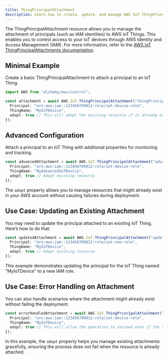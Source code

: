 ```yaml
---
title: ThingPrincipalAttachment
description: Learn how to create, update, and manage AWS IoT ThingPrincipalAttachments using Alchemy Cloud Control.
---
```



The ThingPrincipalAttachment resource allows you to manage the attachment of principals (such as IAM identities) to AWS IoT Things. This enables you to control access to your IoT devices through AWS Identity and Access Management (IAM). For more information, refer to the [AWS IoT ThingPrincipalAttachments documentation](https://docs.aws.amazon.com/iot/latest/userguide/).

## Minimal Example

Create a basic ThingPrincipalAttachment to attach a principal to an IoT Thing.

```ts
import AWS from "alchemy/aws/control";

const attachment = await AWS.IoT.ThingPrincipalAttachment("thingPrincipalAttachment", {
  Principal: "arn:aws:iam::123456789012:role/iot-device-role",
  ThingName: "MyIoTDevice",
  adopt: true // This will adopt the existing resource if it already exists
});
```

## Advanced Configuration

Attach a principal to an IoT Thing with additional properties for monitoring and tracking.

```ts
const advancedAttachment = await AWS.IoT.ThingPrincipalAttachment("advancedThingPrincipalAttachment", {
  Principal: "arn:aws:iam::123456789012:role/iot-device-role",
  ThingName: "MyAdvancedIoTDevice",
  adopt: true // Adopt existing resource
});
```

The `adopt` property allows you to manage resources that might already exist in your AWS account without causing failures during deployment.

## Use Case: Updating an Existing Attachment

You may need to update the principal attached to an existing IoT Thing. Here’s how to do that:

```ts
const updatedAttachment = await AWS.IoT.ThingPrincipalAttachment("updateThingPrincipalAttachment", {
  Principal: "arn:aws:iam::123456789012:role/iot-new-role",
  ThingName: "MyIoTDevice",
  adopt: true // Adopt existing resource
});
```

This example demonstrates updating the principal for the IoT Thing named "MyIoTDevice" to a new IAM role.

## Use Case: Error Handling on Attachment

You can also handle scenarios where the attachment might already exist without failing the deployment.

```ts
const errorHandledAttachment = await AWS.IoT.ThingPrincipalAttachment("errorHandledAttachment", {
  Principal: "arn:aws:iam::123456789012:role/iot-device-role",
  ThingName: "MyIoTDevice",
  adopt: true // This will allow the operation to succeed even if the resource exists
});
```

In this example, the `adopt` property helps you manage existing attachments gracefully, ensuring the process does not fail when the resource is already attached.
